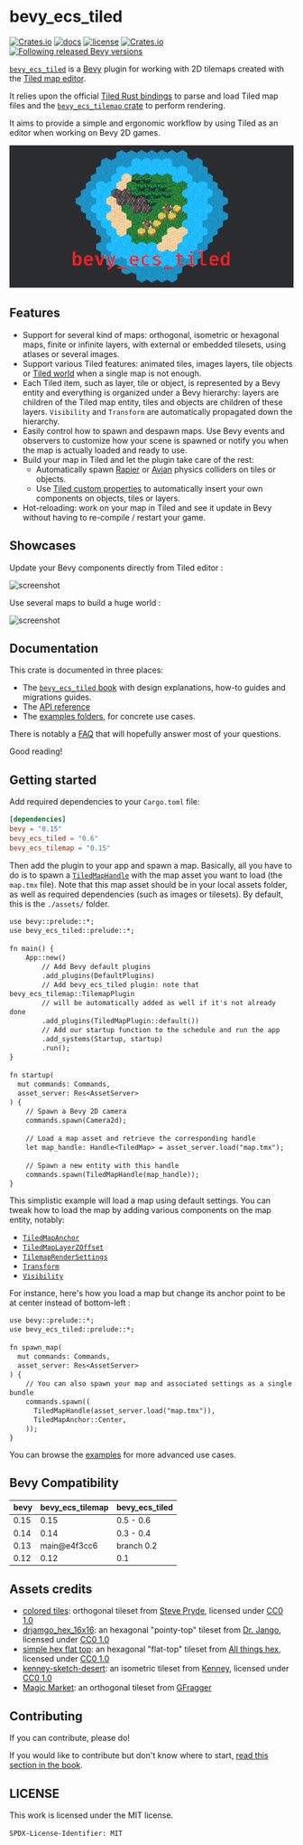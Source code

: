 # bevy_ecs_tiled

[![Crates.io](https://img.shields.io/crates/v/bevy_ecs_tiled)](https://crates.io/crates/bevy_ecs_tiled)
[![docs](https://docs.rs/bevy_ecs_tiled/badge.svg)](https://docs.rs/bevy_ecs_tiled/)
[![license](https://img.shields.io/badge/license-MIT-blue.svg)](https://github.com/adrien-bon/bevy_ecs_tiled/blob/main/LICENSE)
[![Crates.io](https://img.shields.io/crates/d/bevy_ecs_tiled)](https://crates.io/crates/bevy_ecs_tiled)
[![Following released Bevy versions](https://img.shields.io/badge/Bevy%20tracking-released%20version-lightblue)](https://bevyengine.org/learn/quick-start/plugin-development/#main-branch-tracking)

[`bevy_ecs_tiled`](https://github.com/adrien-bon/bevy_ecs_tiled) is a [Bevy](https://bevyengine.org/) plugin for working with 2D tilemaps created with the [Tiled map editor](https://www.mapeditor.org/).

It relies upon the official [Tiled Rust bindings](https://github.com/mapeditor/rs-tiled) to parse and load Tiled map files and the [`bevy_ecs_tilemap` crate](https://github.com/StarArawn/bevy_ecs_tilemap) to perform rendering.

It aims to provide a simple and ergonomic workflow by using Tiled as an editor when working on Bevy 2D games.

![screenshot](./res/overview.gif)

## Features

- Support for several kind of maps: orthogonal, isometric or hexagonal maps, finite or infinite layers, with external or embedded tilesets, using atlases or several images.
- Support various Tiled features: animated tiles, images layers, tile objects or [Tiled world](https://doc.mapeditor.org/en/stable/manual/worlds/) when a single map is not enough.
- Each Tiled item, such as layer, tile or object, is represented by a Bevy entity and everything is organized under a Bevy hierarchy: layers are children of the Tiled map entity, tiles and objects are children of these layers. `Visibility` and `Transform` are automatically propagated down the hierarchy.
- Easily control how to spawn and despawn maps. Use Bevy events and observers to customize how your scene is spawned or notify you when the map is actually loaded and ready to use.
- Build your map in Tiled and let the plugin take care of the rest:
  - Automatically spawn [Rapier](https://rapier.rs/) or [Avian](https://github.com/Jondolf/avian) physics colliders on tiles or objects.
  - Use [Tiled custom properties](https://doc.mapeditor.org/en/stable/manual/custom-properties/) to automatically insert your own components on objects, tiles or layers.
- Hot-reloading: work on your map in Tiled and see it update in Bevy without having to re-compile / restart your game.

## Showcases

Update your Bevy components directly from Tiled editor :

![screenshot](./res/showcase_properties.gif)

Use several maps to build a huge world :

![screenshot](./res/showcase_world_chunking.gif)

## Documentation

This crate is documented in three places:

- The [`bevy_ecs_tiled` book](https://adrien-bon.github.io/bevy_ecs_tiled/) with design explanations, how-to guides and migrations guides.
- The [API reference](https://docs.rs/bevy_ecs_tiled/latest/bevy_ecs_tiled/)
- The [examples folders](./examples/README.md), for concrete use cases.

There is notably a [FAQ](https://adrien-bon.github.io/bevy_ecs_tiled/FAQ.html) that will hopefully answer most of your questions.

Good reading!

## Getting started

Add required dependencies to your `Cargo.toml` file:

```toml
[dependencies]
bevy = "0.15"
bevy_ecs_tiled = "0.6"
bevy_ecs_tilemap = "0.15"
```

Then add the plugin to your app and spawn a map.
Basically, all you have to do is to spawn a [`TiledMapHandle`](https://docs.rs/bevy_ecs_tiled/latest/bevy_ecs_tiled/struct.TiledMapHandle.html) with the map asset you want to load (the `map.tmx` file).
Note that this map asset should be in your local assets folder, as well as required dependencies (such as images or tilesets).
By default, this is the `./assets/` folder.

```rust,no_run
use bevy::prelude::*;
use bevy_ecs_tiled::prelude::*;

fn main() {
    App::new()
        // Add Bevy default plugins
        .add_plugins(DefaultPlugins)
        // Add bevy_ecs_tiled plugin: note that bevy_ecs_tilemap::TilemapPlugin
        // will be automatically added as well if it's not already done
        .add_plugins(TiledMapPlugin::default())
        // Add our startup function to the schedule and run the app
        .add_systems(Startup, startup)
        .run();
}

fn startup(
  mut commands: Commands,
  asset_server: Res<AssetServer>
) {
    // Spawn a Bevy 2D camera
    commands.spawn(Camera2d);

    // Load a map asset and retrieve the corresponding handle
    let map_handle: Handle<TiledMap> = asset_server.load("map.tmx");

    // Spawn a new entity with this handle
    commands.spawn(TiledMapHandle(map_handle));
}
```

This simplistic example will load a map using default settings.
You can tweak how to load the map by adding various components on the map entity, notably:

- [`TiledMapAnchor`](https://docs.rs/bevy_ecs_tiled/latest/bevy_ecs_tiled/map/components/enum.TiledMapAnchor.html)
- [`TiledMapLayerZOffset`](https://docs.rs/bevy_ecs_tiled/latest/bevy_ecs_tiled/map/components/struct.TiledMapLayerZOffset.html)
- [`TilemapRenderSettings`](https://docs.rs/bevy_ecs_tilemap/latest/bevy_ecs_tilemap/map/struct.TilemapRenderSettings.html)
- [`Transform`](https://docs.rs/bevy/latest/bevy/transform/components/struct.Transform.html)
- [`Visibility`](https://docs.rs/bevy/latest/bevy/render/view/visibility/enum.Visibility.html)

For instance, here's how you load a map but change its anchor point to be at center instead of bottom-left :

```rust,no_run
use bevy::prelude::*;
use bevy_ecs_tiled::prelude::*;

fn spawn_map(
  mut commands: Commands,
  asset_server: Res<AssetServer>
) {
    // You can also spawn your map and associated settings as a single bundle
    commands.spawn((
      TiledMapHandle(asset_server.load("map.tmx")),
      TiledMapAnchor::Center,
    ));
}
```

You can browse the [examples](https://github.com/adrien-bon/bevy_ecs_tiled/tree/main/examples/README.md) for more advanced use cases.

## Bevy Compatibility

|bevy|bevy_ecs_tilemap|bevy_ecs_tiled|
|---|---|---|
|0.15|0.15|0.5 - 0.6|
|0.14|0.14|0.3 - 0.4|
|0.13|main@e4f3cc6|branch 0.2|
|0.12|0.12|0.1|

## Assets credits

- [colored tiles](./assets/tiles/): orthogonal tileset from [Steve Pryde](https://github.com/stevepryde), licensed under [CC0 1.0](https://creativecommons.org/publicdomain/zero/1.0/)
- [drjamgo_hex_16x16](https://opengameart.org/content/basic-hex-tile-set-16x16): an hexagonal "pointy-top" tileset from [Dr. Jango](https://opengameart.org/users/dr-jamgo), licensed under [CC0 1.0](https://creativecommons.org/publicdomain/zero/1.0/)
- [simple hex flat top](https://opengameart.org/content/simple-flat-top-hexagonal-tiles): an hexagonal "flat-top" tileset from [All things hex](https://opengameart.org/users/all-things-hex), licensed under [CC0 1.0](https://creativecommons.org/publicdomain/zero/1.0/)
- [kenney-sketch-desert](https://kenney.nl/assets/sketch-desert): an isometric tileset from [Kenney](https://kenney.nl/), licensed under [CC0 1.0](https://creativecommons.org/publicdomain/zero/1.0/)
- [Magic Market](https://gfragger.itch.io/magic-market): an orthogonal tileset from [GFragger](https://gfragger.itch.io/)

## Contributing

If you can contribute, please do!

If you would like to contribute but don't know where to start, [read this section in the book](https://adrien-bon.github.io/bevy_ecs_tiled/misc/contributing.html).

## LICENSE

This work is licensed under the MIT license.

`SPDX-License-Identifier: MIT`
